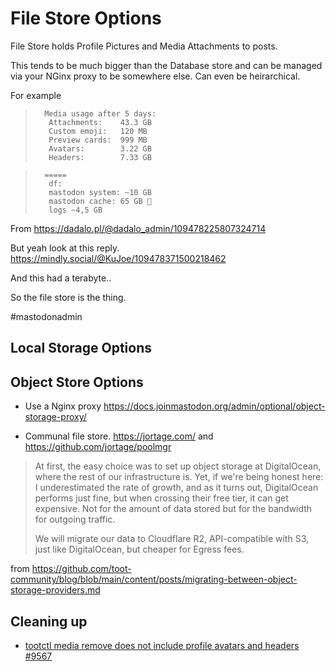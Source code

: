 # File Store Options

File Store holds Profile Pictures and Media Attachments 
to posts.   

This tends to be much bigger than the Database store
and can be managed via your NGinx proxy to be somewhere else.
Can even be heirarchical. 

For example 
>       Media usage after 5 days:
>        Attachments:    43.3 GB
>        Custom emoji:   120 MB
>        Preview cards:  999 MB
>        Avatars:        3.22 GB
>        Headers:        7.33 GB

>       =====
>        df:
>        mastodon system: ~10 GB
>        mastodon cache: 65 GB 👾 
>        logs ~4,5 GB
 
From https://dadalo.pl/@dadalo_admin/109478225807324714

But yeah look at this reply.  https://mindly.social/@KuJoe/109478371500218462

And this had a terabyte..  

So the file store is the thing. 


#mastodonadmin

## Local Storage Options

## Object Store Options

 * Use a Nginx proxy https://docs.joinmastodon.org/admin/optional/object-storage-proxy/

 * Communal file store. https://jortage.com/   and https://github.com/jortage/poolmgr

>At first, the easy choice was to set up object storage at DigitalOcean, where the rest 
of our infrastructure is. Yet, if we're being honest here: I underestimated the rate of 
growth, and as it turns out, DigitalOcean performs just fine, but when crossing their free 
tier, it can get expensive. Not for the amount of data stored but for the bandwidth for outgoing traffic.
>
>We will migrate our data to Cloudflare R2, API-compatible with S3, just like DigitalOcean, but cheaper for Egress fees.

from https://github.com/toot-community/blog/blob/main/content/posts/migrating-between-object-storage-providers.md

## Cleaning up

 * [tootctl media remove does not include profile avatars and headers #9567](https://github.com/mastodon/mastodon/issues/9567#issuecomment-1316629364)
